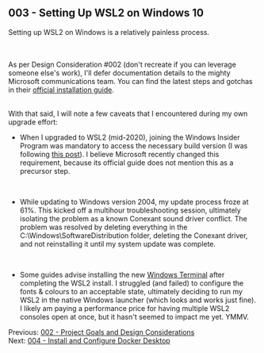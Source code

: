 ## 003 - Setting Up WSL2 on Windows 10
Setting up WSL2 on Windows is a relatively painless process. 

<br><br>As per Design Consideration #002 (don't recreate if you can leverage someone else's work), I'll defer documentation details to the mighty Microsoft communications team. You can find the latest steps and gotchas in their [official installation guide](https://docs.microsoft.com/en-us/windows/wsl/install-win10).

<br>With that said, I will note a few caveats that I encountered during my own upgrade effort:
<ul>
  <li>When I upgraded to WSL2 (mid-2020), joining the Windows Insider Program was mandatory to access the necessary build version 
    (I was following <a href="https://char.gd/blog/2019/windows-web-dev-with-wsl2">this post</a>). I believe Microsoft recently changed this requirement, because its official guide does not mention this as a precursor step.</li>
  
  <br><li>While updating to Windows version 2004, my update process froze at 61%. This kicked off a multihour troubleshooting session, ultimately isolating the problem as a known Conexant sound driver conflict. The problem was resolved by deleting everything in the C:\Windows\SoftwareDistribution folder, deleting the Conexant driver, and not reinstalling it until my system update was complete.</li>
  
  <br><li>Some guides advise installing the new <a href="https://www.microsoft.com/en-ca/p/windows-terminal/9n0dx20hk701">Windows Terminal</a> after 
  completing the WSL2 install. I struggled (and failed) to configure the fonts & colours to an acceptable state, ultimately deciding to run my WSL2 in the native Windows launcher (which looks and works just fine). <br>I likely am paying a performance price for having multiple WSL2 consoles open at once, but it hasn't seemed to impact me yet. YMMV. </li>
</ul>
    

Previous: [002 - Project Goals and Design Considerations](./02-project-goals-and-design-considerations.md)<br>
Next: [004 - Install and Configure Docker Desktop](./04-install-and-configure-docker.md)
